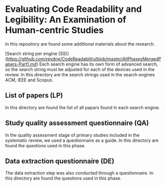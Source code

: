 # Evaluating Code Readability and Legibility: An Examination of Human-centric Studies
In this repository are found some additional materials about the research.

[Search string per engine (SS)] (https://github.com/reydne/CodeReadability/blob/master/AllPhasesMergedPapers-Part1.md)
Each search engine has its own form of advanced search, so the search string must be adjusted for each of the devices used in the review. In this directory are the search strings used in the search engines ACM, IEEE and Scopus.

## List of papers (LP)
In this directory are found the list of all papars found in each search engine.

## Study quality assessment questionnaire (QA)
In the quality assessment stage of primary studies included in the systematic review, we used a questionnaire as a guide. In this directory are found the questions used in this phase.

## Data extraction questionnaire (DE)
The data extraction step was also conducted through a questionnaire. In this directory are found the questions used in this phase.  
